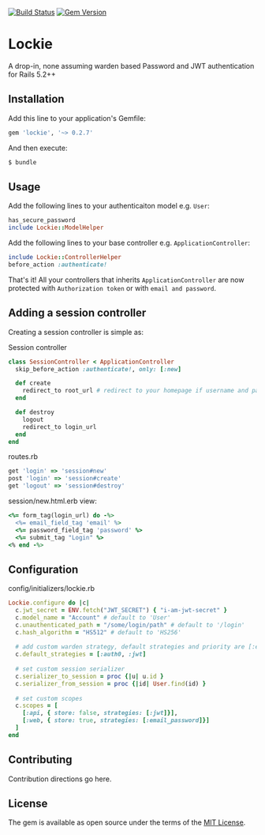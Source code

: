 [![Build Status](https://travis-ci.org/melvinsembrano/lockie.svg?branch=master)](https://travis-ci.org/melvinsembrano/lockie)
[![Gem Version](https://badge.fury.io/rb/lockie.svg)](https://badge.fury.io/rb/lockie)

# Lockie
A drop-in, none assuming warden based Password and JWT authentication for Rails 5.2++


## Installation
Add this line to your application's Gemfile:

```ruby
gem 'lockie', '~> 0.2.7'
```

And then execute:
```bash
$ bundle
```

## Usage
Add the following lines to your authenticaiton model e.g. `User`:

```ruby
has_secure_password
include Lockie::ModelHelper
```

Add the following lines to your base controller e.g. `ApplicationController`:
```ruby
include Lockie::ControllerHelper
before_action :authenticate!
```
That's it! All your controllers that inherits `ApplicationController` are now protected with `Authorization token` or with `email and password`.


## Adding a session controller
Creating a session controller is simple as:

Session controller
```ruby
class SessionController < ApplicationController
  skip_before_action :authenticate!, only: [:new]

  def create    
    redirect_to root_url # redirect to your homepage if username and password is valid
  end

  def destroy
    logout
    redirect_to login_url
  end
end

```

routes.rb
```ruby
get 'login' => 'session#new'
post 'login' => 'session#create'
get 'logout' => 'session#destroy'
```

session/new.html.erb view:
```ruby
<%= form_tag(login_url) do -%>
  <%= email_field_tag 'email' %>
  <%= password_field_tag 'password' %>
  <%= submit_tag "Login" %>
<% end -%>
```

## Configuration

config/initializers/lockie.rb
```ruby
Lockie.configure do |c|
  c.jwt_secret = ENV.fetch("JWT_SECRET") { "i-am-jwt-secret" }
  c.model_name = "Account" # default to 'User'
  c.unauthenticated_path = "/some/login/path" # default to '/login'
  c.hash_algorithm = "HS512" # default to 'HS256'
  
  # add custom warden strategy, default strategies and priority are [:email_password, :jwt]
  c.default_strategies = [:auth0, :jwt]
  
  # set custom session serializer
  c.serializer_to_session = proc {|u| u.id }
  c.serializer_from_session = proc {|id| User.find(id) }
  
  # set custom scopes
  c.scopes = [
    [:api, { store: false, strategies: [:jwt]}],
    [:web, { store: true, strategies: [:email_password]}]
  ]
end
```

## Contributing
Contribution directions go here.

## License
The gem is available as open source under the terms of the [MIT License](https://opensource.org/licenses/MIT).
